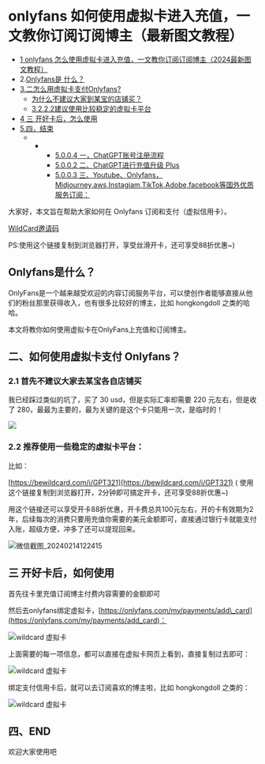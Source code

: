 # onlyfans 如何使用虚拟卡进入充值，一文教你订阅订阅博主（最新图文教程）

-   [1 onlyfans 怎么使用虚拟卡进入充值，一文教你订阅订阅博主（2024最新图文教程）](https://shunqiziran12335.github.io/chat/handbook/6.html)
-   2.[Onlyfans是 什么？](https://shunqiziran12335.github.io/chat/handbook/6.html)
-   [3.二怎么用虚拟卡支付Onlyfans?](https://shunqiziran12335.github.io/chat/handbook/6.html)
    -   [为什么不建议大家到某宝的店铺买？](https://shunqiziran12335.github.io/chat/handbook/6.html)
    -   [3.2.2.2建议使用比较稳定的虚拟卡平台](https://shunqiziran12335.github.io/chat/handbook/6.html)
-   [4 三 开好卡后，怎么使用](https://shunqiziran12335.github.io/chat/handbook/6.html)
-   [5.四，结束](https://shunqiziran12335.github.io/chat/handbook/6.html)
    -   -   -   [5.0.0.4 一，ChatGPT账号注册流程](https://shunqiziran12335.github.io/chat/handbook/6.html)
            -   [5.0.0.2 二、ChatGPT进行充值升级 Plus](https://shunqiziran12335.github.io/chat/handbook/6.html)
            -   [5.0.0.3 三、Youtube、Onlyfans，Midjourney,aws,Instagiam,TikTok,Adobe,facebook等国外优质服务订阅：](https://shunqiziran12335.github.io/chat/handbook/6.html)

大家好，本文旨在帮助大家如何在 Onlyfans 订阅和支付（虚拟信用卡）。

[WildCard邀请码](https://bewildcard.com/i/GPT321)

PS:使用这个链接复制到浏览器打开，享受丝滑开卡，还可享受88折优惠~)

## Onlyfans是什么？

OnlyFans是一个越来越受欢迎的内容订阅服务平台，可以使创作者能够直接从他们的粉丝那里获得收入，也有很多比较好的博主，比如 hongkongdoll 之类的哈哈。

本文将教你如何使用虚拟卡在OnlyFans上充值和订阅博主。

## 二、如何使用虚拟卡支付 Onlyfans？

### 2.1 首先不建议大家去某宝各自店铺买

我已经踩过类似的坑了，买了 30 usd，但是实际汇率却需要 220 元左右，但是收了 280，最最为主要的，最为关键的是这个卡只能用一次，是临时的！

![](https://chatd.oss-us-east-1.aliyuncs.com/img2/202402141156264.jpeg)

### 2.2 推荐使用一些稳定的虚拟卡平台：

比如：

[https://bewildcard.com/i/GPT321](https://bewildcard.com/i/GPT321) ( 使用这个链接复制到浏览器打开，2分钟即可搞定开卡，还可享受88折优惠~)

用这个链接还可以享受开卡88折优惠，开卡费总共100元左右，开的卡有效期为2年，后续每次的消费只要用充值你需要的美元金额即可，直接通过银行卡就能支付入账，超级方便，冲多了还可以提现回来。

![微信截图_20240214122415](https://chatd.oss-us-east-1.aliyuncs.com/img2/202402141225007.png)



## 三 开好卡后，如何使用

首先往卡里充值订阅博主付费内容需要的金额即可

然后去onlyfans绑定虚拟卡，[https://onlyfans.com/my/payments/add\_card](https://onlyfans.com/my/payments/add_card)：

![wildcard 虚拟卡](https://chatd.oss-us-east-1.aliyuncs.com/img2/202402141156229.png)

上面需要的每一项信息，都可以直接在虚拟卡网页上看到，直接复制过去即可：

![wildcard 虚拟卡](https://chatd.oss-us-east-1.aliyuncs.com/img2/202402141156254.png)

绑定支付信用卡后，就可以去订阅喜欢的博主啦，比如 hongkongdoll 之类的：

![wildcard 虚拟卡](https://chatd.oss-us-east-1.aliyuncs.com/img2/202402141156183.png)

## 四、END

欢迎大家使用吧

